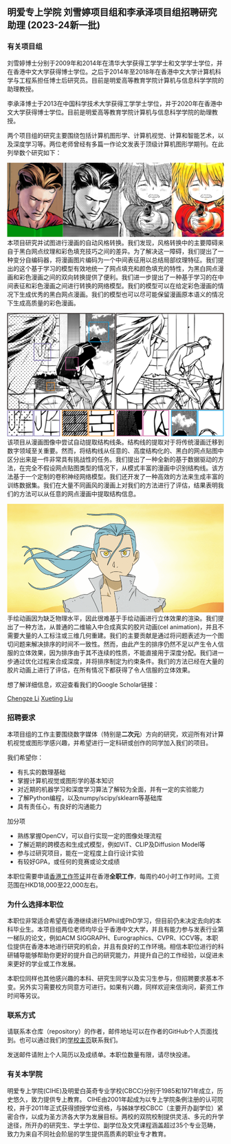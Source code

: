 ## 明爱专上学院 刘雪婷项目组和李承泽项目组招聘研究助理 (2023-24新一批)

### 有关项目组

刘雪婷博士分别于2009年和2014年在清华大学获得工学学士和文学学士学位，并在香港中文大学获得博士学位。之后于2014年至2018年在香港中文大学计算机科学与工程系担任博士后研究员。目前是明爱高等教育学院计算机与信息科学学院的助理教授。

李承泽博士于2013在中国科学技术大学获得工学学士学位，并于2020年在香港中文大学获得博士学位。目前是明爱高等教育学院计算机与信息科学学院的助理教授。

两个项目组的研究主要围绕包括计算机图形学、计算机视觉、计算和智能艺术，以及深度学习等。两位老师曾经有多篇一作论文发表于顶级计算机图形学期刊。在此列举数个研究如下：


![screenVAE](screenVAE.png)
本项目研究并试图进行漫画的自动风格转换。我们发现，风格转换中的主要障碍来自于黑白网点纹理和彩色填充技巧之间的差异。为了解决这一障碍，我们提出了一种变分自编码器，将漫画图片编码为一个中间表征用以总结局部纹理特征。我们提出的这个基于学习的模型有效地统一了网点填充和颜色填充的特性，为黑白网点漫画和彩色漫画之间的双向转换提供了便利。我们进一步提出了一种基于学习的在中间表征和彩色漫画之间进行转换的网络模型。我们的模型可以在给定彩色漫画的情况下生成优秀的黑白网点漫画。我们的模型也可以尽可能保留漫画原本语义的情况下生成高质量的彩色漫画。

![mangaline](mangaline.png)
该项目从漫画图像中尝试自动提取结构线条。结构线的提取对于将传统漫画迁移到数字领域至关重要。然而，将结构线从任意的、高度结构化的、黑白的网点贴图中区分出来是一件非常具有挑战性的任务。我们提出了一种全新的基于数据驱动的方法，在完全不假设网点贴图类型的情况下，从模式丰富的漫画中识别结构线。该方法基于一个定制的卷积神经网络模型。我们还开发了一种高效的方法来生成丰富的训练数据集。我们在大量不同画风的漫画上对我们的方法进行了评估，结果表明我们的方法可以从任意的网点漫画中提取结构信息。

![3d](3d.gif)
手绘动画因为缺乏物理水平，因此很难基于手绘动画进行立体效果的渲染。我们提出了一种方法，从普通的二维输入中合成真实的胶片动画(cel animation)，并且不需要大量的人工标注或三维几何重建。我们的主要贡献是通过将问题表述为一个图切问题来解决排序的时间不一致性。然而，由此产生的排序仍然不足以产生令人信服的立体效果，因为排序由于其不连续的性质，不能直接用于深度分配。我们进一步通过优化过程来合成深度，并将排序制定为约束条件。我们的方法已经在大量的胶片动画上进行了评估，在所有情况下都获得了令人信服的立体效果。




想了解详细信息，欢迎查看我们的Google Scholar链接：

[Chengze Li](https://scholar.google.com/citations?user=YGm_OT4AAAAJ)
[Xueting Liu](https://scholar.google.com/citations?user=2WsPjv4AAAAJ)

### 招聘要求

本项目组的工作主要围绕数字媒体（特别是**二次元**）方向的研究，欢迎所有对计算机视觉或图形学感兴趣，并希望进行一定科研或创作的同学加入我们的项目。

我们希望你：

+  有扎实的数理基础
+  掌握计算机视觉或图形学的基本知识
+  对近期的机器学习和深度学习算法了解较为全面，并有一定的实验能力
+  了解Python编程，以及numpy/scipy/sklearn等基础库
+  具有责任心，有良好的沟通能力

加分项

+ 熟练掌握OpenCV，可以自行实现一定的图像处理流程
+ 了解近期的跨模态和生成式模型，例如ViT、CLIP及Diffusion Model等
+ 参与过研究项目，能在一定程度上自行设计实验
+ 有较好GPA，或任何的竞赛或论文成绩

本职位需要申请[香港工作签证](https://www.immd.gov.hk/hkt/services/visas/ASMTP.html)并在香港**全职工作**，每周约40小时工作时间。工资范围在HKD18,000至22,000左右。



### 为什么选择本职位

本职位非常适合希望在香港继续进行MPhil或PhD学习，但目前仍未决定去向的本科毕业生。本项目组两位老师均毕业于香港中文大学，并且有能力参与发表行业第一梯队的论文，例如ACM SIGGRAPH、Eurographics、CVPR、ICCV等。本职位提供在香港本地进行研究的机会，并且有良好的工作环境。相信本职位进行的科研辅导能够帮助你更好的提升自己的研究能力，并提升自己的工作经验，以促进未来更好的学业或工作发展。

本职位同样也其他感兴趣的本科、研究生同学以及实习生参与，但招聘要求基本不变。另外实习需要校方同意方可进行。如果有兴趣，同样欢迎来信询问，薪资工作时间等另议。

### 联系方式

请联系本仓库（repository）的作者，邮件地址可以在作者的GitHub个人页面找到。也可以通过我们的[学校主页](https://cihe.edu.hk/en/schools-and-offices/schools-and-departments/school-of-computing-and-information-sciences/staff-directory/index.html)联系我们。

发送邮件请附上个人简历以及成绩单。本职位数量有限，请尽快投递。


### 有关本学院

明爱专上学院(CIHE)及明爱白英奇专业学校(CBCC)分别于1985和1971年成立，历史悠久，致力提供专上教育。 CIHE由2001年起成为以专上学院条例注册的认可院校，并于2011年正式获得颁授学位资格，与姊妹学校CBCC（主要开办副学位）紧密合作，以成为圣方济各大学为发展目标。两校的双院校制提供灵活、多元的升学途径，所开办的研究生、学士学位、副学位及文凭课程涵盖超过35个专业范畴，致力为来自不同社会阶层的学生提供高质素的职业专才教育。


